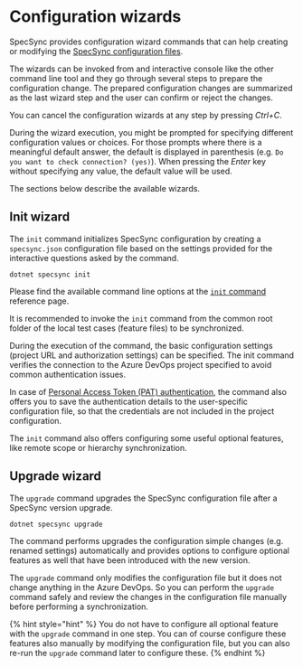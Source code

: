 # Configuration wizards

SpecSync provides configuration wizard commands that can help creating or modifying the [SpecSync configuration files](configuration-file.md).

The wizards can be invoked from and interactive console like the other command line tool and they go through several steps to prepare the configuration change. The prepared configuration changes are summarized as the last wizard step and the user can confirm or reject the changes. 

You can cancel the configuration wizards at any step by pressing *Ctrl+C*.

During the wizard execution, you might be prompted for specifying different configuration values or choices. For those prompts where there is a meaningful default answer, the default is displayed in parenthesis (e.g. `Do you want to check connection? (yes)`). When pressing the *Enter* key without specifying any value, the default value will be used.

The sections below describe the available wizards.

## Init wizard

The `init` command initializes SpecSync configuration by creating a `specsync.json` configuration file based on the settings provided for the interactive questions asked by the command.

```text
dotnet specsync init
```

Please find the available command line options at the [`init` command](../../reference/command-line-reference/init-command.md) reference page.

It is recommended to invoke the `init` command from the common root folder of the local test cases (feature files) to be synchronized.

During the execution of the command, the basic configuration settings (project URL and authorization settings) can be specified. The init command verifies the connection to the Azure DevOps project specified to avoid common authentication issues.

In case of [Personal Access Token \(PAT\) authentication](../../features/general-features/server-authentication-options.md), the command also offers you to save the authentication details to the user-specific configuration file, so that the credentials are not included in the project configuration.

The `init` command also offers configuring some useful optional features, like remote scope or hierarchy synchronization.

## Upgrade wizard

The `upgrade` command upgrades the SpecSync configuration file after a SpecSync version upgrade.

```text
dotnet specsync upgrade
```

The command performs upgrades the configuration simple changes (e.g. renamed settings) automatically and provides options to configure optional features as well that have been introduced with the new version.

The `upgrade` command only modifies the configuration file but it does not change anything in the Azure DevOps. So you can perform the `upgrade` command safely and review the changes in the configuration file manually before performing a synchronization.

{% hint style="hint" %}
You do not have to configure all optional feature with the `upgrade` command in one step. You can of course configure these features also manually by modifying the configuration file, but you can also re-run the `upgrade` command later to configure these.
{% endhint %}

